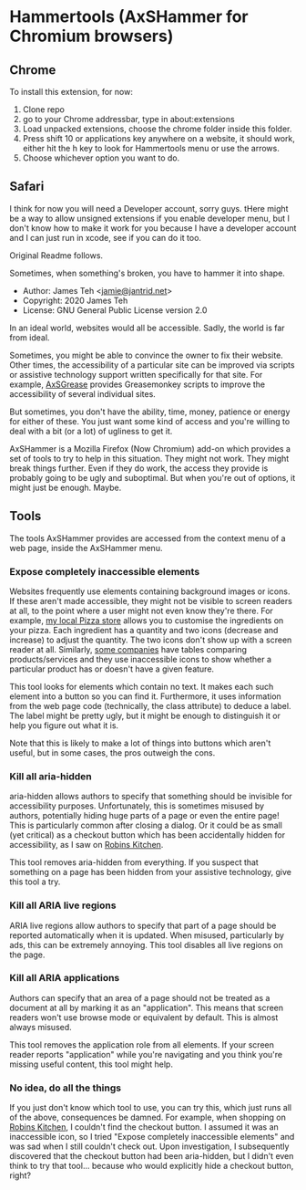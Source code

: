 # Hammertools (AxSHammer for Chromium browsers)

## Chrome

To install this extension, for now:

1. Clone repo
 2. go to your Chrome addressbar, type in about:extensions
 3. Load unpacked extensions, choose the chrome folder inside this folder.
 4. Press shift 10 or applications key anywhere on a website, it should work, either hit the h key to look for Hammertools menu or use the arrows.
 5. Choose whichever option you want to do.

## Safari

I think for now you will need a Developer account, sorry guys. tHere might be a way to allow unsigned extensions if you enable developer menu, but I don't know how to make it work for you because I have a developer account and I can just run in xcode, see if you can do it too.

Original Readme follows.
 
Sometimes, when something's broken, you have to hammer it into shape.

- Author: James Teh &lt;jamie@jantrid.net&gt;
- Copyright: 2020 James Teh
- License: GNU General Public License version 2.0

In an ideal world, websites would all be accessible.
Sadly, the world is far from ideal.

Sometimes, you might be able to convince the owner to fix their website.
Other times, the accessibility of a particular site can be improved via scripts or assistive technology support written specifically for that site.
For example, [AxSGrease](https://github.com/jcsteh/axSGrease) provides Greasemonkey scripts to improve the accessibility of several individual sites.

But sometimes, you don't have the ability, time, money, patience or energy for either of these.
You just want some kind of access and you're willing to deal with a bit (or a lot) of ugliness to get it.

AxSHammer is a Mozilla Firefox (Now Chromium) add-on which provides a set of tools to try to help in this situation.
They might not work.
They might break things further.
Even if they do work, the access they provide is probably going to be ugly and suboptimal.
But when you're out of options, it might just be enough.
Maybe.

## Tools
The tools AxSHammer provides are accessed from the context menu of a web page, inside the AxSHammer menu.

### Expose completely inaccessible elements
Websites frequently use elements containing background images or icons.
If these aren't made accessible, they might not be visible to screen readers at all, to the point where a user might not even know they're there.
For example, [my local Pizza store](https://www.pizzacommune.com.au/) allows you to customise the ingredients on your pizza.
Each ingredient has a quantity and two icons (decrease and increase) to adjust the quantity.
The two icons don't show up with a screen reader at all.
Similarly, [some companies](https://www.appveyor.com/docs/macos-images-software/#operating-system) have tables comparing products/services and they use inaccessible icons to show whether a particular product has or doesn't have a given feature.

This tool looks for elements which contain no text.
It makes each such element into a button so you can find it.
Furthermore, it uses information from the web page code (technically, the class attribute) to deduce a label.
The label might be pretty ugly, but it might be enough to distinguish it or help you figure out what it is.

Note that this is likely to make a lot of things into buttons which aren't useful, but in some cases, the pros outweigh the cons.

### Kill all aria-hidden
aria-hidden allows authors to specify that something should be invisible for accessibility purposes.
Unfortunately, this is sometimes misused by authors, potentially hiding huge parts of a page or even the entire page!
This is particularly common after closing a dialog.
Or it could be as small (yet critical) as a checkout button which has been accidentally hidden for accessibility, as I saw on [Robins Kitchen](https://www.robinskitchen.com.au/).

This tool removes aria-hidden from everything.
If you suspect that something on a page has been hidden from your assistive technology, give this tool a try.

### Kill all ARIA live regions
ARIA live regions allow authors to specify that part of a page should be reported automatically when it is updated.
When misused, particularly by ads, this can be extremely annoying.
This tool disables all live regions on the page.

### Kill all ARIA applications
Authors can specify that an area of a page should not be treated as a document at all by marking it as an "application".
This means that screen readers won't use browse mode or equivalent by default.
This is almost always misused.

This tool removes the application role from all elements.
If your screen reader reports "application" while you're navigating and you think you're missing useful content, this tool might help.

### No idea, do all the things
If you just don't know which tool to use, you can try this, which just runs all of the above, consequences be damned.
For example, when shopping on [Robins Kitchen](https://www.robinskitchen.com.au/), I couldn't find the checkout button.
I assumed it was an inaccessible icon, so I tried "Expose completely inaccessible elements" and was sad when I still couldn't check out.
Upon investigation, I subsequently discovered that the checkout button had been aria-hidden, but I didn't even think to try that tool... because who would explicitly hide a checkout button, right?
